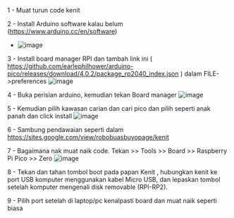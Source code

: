 1 - Muat turun code kenit

2 - Install Arduino software kalau belum (https://www.arduino.cc/en/software)
- ![image](https://github.com/user-attachments/assets/d5e1ac11-e52f-4b1e-b002-7e3a9ed0469f)

3 - Install board manager RPI dan tambah link ini (  https://github.com/earlephilhower/arduino-pico/releases/download/4.0.2/package_rp2040_index.json  ) dalam FILE->preferences
  ![image](https://github.com/user-attachments/assets/513e9960-9165-4fe3-8be8-cd0aed019874)

4 - Buka perisian arduino, kemudian tekan Board manager
  ![image](https://github.com/user-attachments/assets/c13115bf-03bd-4aa9-bd49-6f9ec5910b2d)
  
5 - Kemudian pilih kawasan carian dan cari pico dan pilih seperti anak panah dan click install
  ![image](https://github.com/user-attachments/assets/a5b32675-cc41-4a29-b606-4b81f703c61d)

6 - Sambung pendawaian seperti dalam https://sites.google.com/view/robobuasbuyopage/kenit

7 - Bagaimana nak muat naik code. Tekan >> Tools >> Board >> Raspberry Pi Pico >> Zero
![image](https://github.com/user-attachments/assets/806dfca0-0bdd-4f81-a2c8-55750980f4a8)

8 - Tekan dan tahan tombol boot pada papan Kenit , hubungkan kenit ke port USB komputer menggunakan kabel Micro USB, dan lepaskan tombol setelah komputer mengenali disk removable (RPI-RP2).

9 - Pilih port setelah di laptop/pc kenalpasti board dan muat naik seperti biasa
